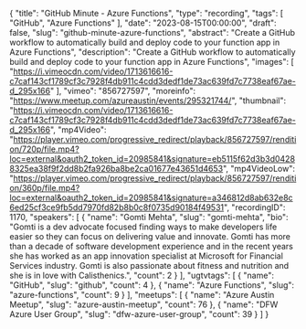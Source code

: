 {
  "title": "GitHub Minute - Azure Functions",
  "type": "recording",
  "tags": [
    "GitHub",
    "Azure Functions"
  ],
  "date": "2023-08-15T00:00:00",
  "draft": false,
  "slug": "github-minute-azure-functions",
  "abstract": "Create a GitHub workflow to automatically build and deploy code to your function app in Azure Functions",
  "description": "Create a GitHub workflow to automatically build and deploy code to your function app in Azure Functions",
  "images": [
    "https://i.vimeocdn.com/video/1713616616-c7caf143cf1789cf3c7928f4db911c4cdd3dedf1de73ac639fd7c7738eaf67ae-d_295x166"
  ],
  "vimeo": "856727597",
  "moreinfo": "https://www.meetup.com/azureaustin/events/295321744/",
  "thumbnail": "https://i.vimeocdn.com/video/1713616616-c7caf143cf1789cf3c7928f4db911c4cdd3dedf1de73ac639fd7c7738eaf67ae-d_295x166",
  "mp4Video": "https://player.vimeo.com/progressive_redirect/playback/856727597/rendition/720p/file.mp4?loc=external&oauth2_token_id=20985841&signature=eb5115f62d3b3d04288325ea38f9f2dd8b2fa926ba8be2ca01677e43651d4653",
  "mp4VideoLow": "https://player.vimeo.com/progressive_redirect/playback/856727597/rendition/360p/file.mp4?loc=external&oauth2_token_id=20985841&signature=a346812d8ab632e8c6ed25cf3ce9fb5dd7970fd82b8b0c8f0735d90184f49531",
  "recordingID": 1170,
  "speakers": [
    {
      "name": "Gomti Mehta",
      "slug": "gomti-mehta",
      "bio": "Gomti is a dev advocate focused finding ways to make developers life easier so they can focus on delivering value and innovate. Gomti has more than a decade of software development experience and in the recent years she has worked as an app innovation specialist at Microsoft for Financial Services industry. Gomti is also passionate about fitness and nutrition and she is in love with Calisthenics.",
      "count": 2
    }
  ],
  "ugtvtags": [
    {
      "name": "GitHub",
      "slug": "github",
      "count": 4
    },
    {
      "name": "Azure Functions",
      "slug": "azure-functions",
      "count": 9
    }
  ],
  "meetups": [
    {
      "name": "Azure Austin Meetup",
      "slug": "azure-austin-meetup",
      "count": 76
    },
    {
      "name": "DFW Azure User Group",
      "slug": "dfw-azure-user-group",
      "count": 39
    }
  ]
}